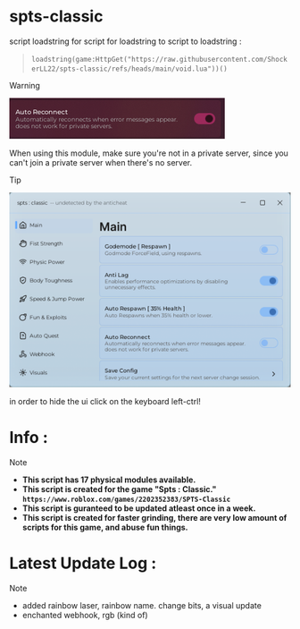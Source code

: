 # spts-classic
script loadstring for script for loadstring to script to loadstring : 

> ``````loadstring(game:HttpGet("https://raw.githubusercontent.com/ShockerLL22/spts-classic/refs/heads/main/void.lua"))()``````

> [!WARNING]
> ![spts-classic Image](https://raw.githubusercontent.com/ShockerLL22/spts-classic/refs/heads/main/module.png)
> 
> When using this module, make sure you're not in a private server, since you can't join a private server when there's no server.

> [!TIP]
> ![spts-classic Image](https://raw.githubusercontent.com/ShockerLL22/spts-classic/refs/heads/main/demo.png)
>
> in order to hide the ui click on the keyboard left-ctrl!
# Info : 
> [!NOTE] 
> - **This script has 17 physical modules available.**
> - **This script is created for the game "Spts : Classic." ```https://www.roblox.com/games/2202352383/SPTS-Classic```**
> - **This script is guranteed to be updated atleast once in a week.**
> - **This script is created for faster grinding, there are very low amount of scripts for this game, and abuse fun things.**
# Latest Update Log : 
> [!NOTE]  
> - added rainbow laser, rainbow name. change bits, a visual update
> - enchanted webhook, rgb (kind of)

